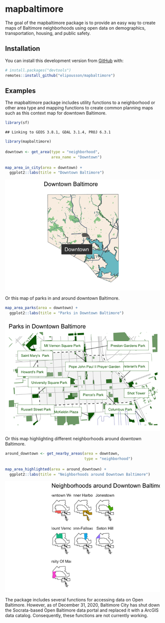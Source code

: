 
# mapbaltimore

<!-- badges: start -->
<!-- badges: end -->

The goal of the mapbaltimore package is to provide an easy way to create
maps of Baltimore neighborhoods using open data on demographics,
transportation, housing, and public safety.

## Installation

You can install this development version from
[GitHub](https://github.com/) with:

``` r
# install.packages("devtools")
remotes::install_github("elipousson/mapbaltimore")
```

## Examples

The mapbaltimore package includes utility functions to a neighborhood or
other area type and mapping functions to create common planning maps
such as this context map for downtown Baltimore.

``` r
library(sf)
```

    ## Linking to GEOS 3.8.1, GDAL 3.1.4, PROJ 6.3.1

``` r
library(mapbaltimore)

downtown <- get_area(type = "neighborhood",
                     area_name = "Downtown")

map_area_in_city(area = downtown) +
  ggplot2::labs(title = "Downtown Baltimore")
```

![](README_files/figure-gfm/downtown-1.png)<!-- -->

Or this map of parks in and around downtown Baltimore.

``` r
map_area_parks(area = downtown) +
  ggplot2::labs(title = "Parks in Downtown Baltimore")
```

![](README_files/figure-gfm/parks-1.png)<!-- -->

Or this map highlighting different neighborhoods around downtown
Baltimore.

``` r
around_downtown <- get_nearby_areas(area = downtown,
                                    type = "neighborhood")

map_area_highlighted(area = around_downtown) +
  ggplot2::labs(title = "Neighborhoods around Downtown Baltimore")
```

![](README_files/figure-gfm/areas_highlighted-1.png)<!-- -->

The package includes several functions for accessing data on Open
Baltimore. However, as of December 31, 2020, Baltimore City has shut
down the Socrata-based Open Baltimore data portal and replaced it with a
ArcGIS data catalog. Consequently, these functions are not currently
working.
